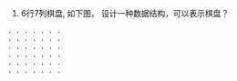 1. 6行7列棋盘, 如下图， 设计一种数据结构，可以表示棋盘？
```
. . . . . . .
. . . . . . .
. . . . . . .
. . . . . . .
. . . . . . .
. . . . . . .
```